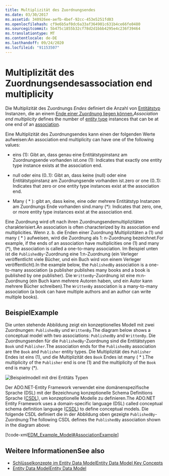 ```yaml
---
title: Multiplizität des Zuordnungsendes
ms.date: 03/30/2017
ms.assetid: 340926ee-aefb-4bef-92cc-453e5251fd03
ms.openlocfilehash: cf9e6b5af0dc6a33af364901c631b4ce66fe0480
ms.sourcegitcommit: 5b475c1855b32cf78d2d1bbb4295e4c236f39464
ms.translationtype: MT
ms.contentlocale: de-DE
ms.lasthandoff: 09/24/2020
ms.locfileid: "91153507"
---
```

# <a name="association-end-multiplicity"></a><span data-ttu-id="32f6f-102">Multiplizität des Zuordnungsendes</span><span class="sxs-lookup"><span data-stu-id="32f6f-102">association end multiplicity</span></span>

<span data-ttu-id="32f6f-103">Die Multiplizität des Zuordnungs *Endes* definiert die Anzahl von [Entitätstyp](entity-type.md) Instanzen, die an einem [Ende einer Zuordnung liegen können.](association-type.md)</span><span class="sxs-lookup"><span data-stu-id="32f6f-103">*Association end multiplicity* defines the number of [entity type](entity-type.md) instances that can be at one end of an [association](association-type.md).</span></span>  
  
 <span data-ttu-id="32f6f-104">Eine Multiplizität des Zuordnungsendes kann einen der folgenden Werte aufweisen:</span><span class="sxs-lookup"><span data-stu-id="32f6f-104">An association end multiplicity can have one of the following values:</span></span>  
  
- <span data-ttu-id="32f6f-105">eins (1): Gibt an, dass genau eine Entitätstypinstanz am Zuordnungsende vorhanden ist.</span><span class="sxs-lookup"><span data-stu-id="32f6f-105">one (1): Indicates that exactly one entity type instance exists at the association end.</span></span>  
  
- <span data-ttu-id="32f6f-106">null oder eins (0..1): Gibt an, dass keine (null) oder eine Entitätstypinstanz am Zuordnungsende vorhanden ist.</span><span class="sxs-lookup"><span data-stu-id="32f6f-106">zero or one (0..1): Indicates that zero or one entity type instances exist at the association end.</span></span>  
  
- <span data-ttu-id="32f6f-107">Many ( \* ): gibt an, dass keine, eine oder mehrere Entitätstyp Instanzen am Zuordnungs Ende vorhanden sind.</span><span class="sxs-lookup"><span data-stu-id="32f6f-107">many (\*): Indicates that zero, one, or more entity type instances exist at the association end.</span></span>  
  
 <span data-ttu-id="32f6f-108">Eine Zuordnung wird oft nach ihren Zuordnungsendemultiplizitäten charakterisiert.</span><span class="sxs-lookup"><span data-stu-id="32f6f-108">An association is often characterized by its association end multiplicities.</span></span> <span data-ttu-id="32f6f-109">Wenn z. b. die Enden einer Zuordnung Multiplizitäten a (1) und many ( \* ) aufweisen, wird die Zuordnung als 1: n-Zuordnung bezeichnet.</span><span class="sxs-lookup"><span data-stu-id="32f6f-109">For example, if the ends of an association have multiplicities one (1) and many (\*), the association is called a one-to-many association.</span></span> <span data-ttu-id="32f6f-110">Im Beispiel unten ist die `PublishedBy`-Zuordnung eine 1:n-Zuordnung (ein Verleger veröffentlicht viele Bücher, und ein Buch wird von einem Verleger veröffentlicht).</span><span class="sxs-lookup"><span data-stu-id="32f6f-110">In the example below, the `PublishedBy` association is a one-to-many association (a publisher publishes many books and a book is published by one publisher).</span></span> <span data-ttu-id="32f6f-111">Die `WrittenBy`-Zuordnung ist eine m:n-Zuordnung (ein Buch kann mehrere Autoren haben, und ein Autor kann mehrere Bücher schreiben).</span><span class="sxs-lookup"><span data-stu-id="32f6f-111">The `WrittenBy` association is a many-to-many association (a book can have multiple authors and an author can write multiple books).</span></span>  
  
## <a name="example"></a><span data-ttu-id="32f6f-112">Beispiel</span><span class="sxs-lookup"><span data-stu-id="32f6f-112">Example</span></span>  

 <span data-ttu-id="32f6f-113">Die unten stehende Abbildung zeigt ein konzeptionelles Modell mit zwei Zuordnungen: `PublishedBy` und `WrittenBy`.</span><span class="sxs-lookup"><span data-stu-id="32f6f-113">The diagram below shows a conceptual model with two associations: `PublishedBy` and `WrittenBy`.</span></span> <span data-ttu-id="32f6f-114">Die Zuordnungsenden für die `PublishedBy`-Zuordnung sind die Entitätstypen `Book` und `Publisher`.</span><span class="sxs-lookup"><span data-stu-id="32f6f-114">The association ends for the `PublishedBy` association are the `Book` and `Publisher` entity types.</span></span> <span data-ttu-id="32f6f-115">Die Multiplizität des `Publisher` Endes ist eins (1), und die Multiplizität des `Book` Endes ist many ( \* ).</span><span class="sxs-lookup"><span data-stu-id="32f6f-115">The multiplicity of the `Publisher` end is one (1) and the multiplicity of the `Book` end is many (\*).</span></span>  
  
 ![Beispielmodell mit drei Entitäts Typen](./media/association-end-multiplicity/example-model-three-entity-types.gif)  
  
 <span data-ttu-id="32f6f-117">Der ADO.NET-Entity Framework verwendet eine domänenspezifische Sprache (DSL) mit der Bezeichnung konzeptionelle Schema Definitions Sprache ([CSDL](/ef/ef6/modeling/designer/advanced/edmx/csdl-spec)), um konzeptionelle Modelle zu definieren.</span><span class="sxs-lookup"><span data-stu-id="32f6f-117">The ADO.NET Entity Framework uses a domain-specific language (DSL) called conceptual schema definition language ([CSDL](/ef/ef6/modeling/designer/advanced/edmx/csdl-spec)) to define conceptual models.</span></span> <span data-ttu-id="32f6f-118">Die folgende CSDL definiert die in der Abbildung oben gezeigte `PublishedBy`-Zuordnung:</span><span class="sxs-lookup"><span data-stu-id="32f6f-118">The following CSDL defines the `PublishedBy` association shown in the diagram above:</span></span>  
  
 [!code-xml[EDM_Example_Model#AssociationExample](../../../../samples/snippets/xml/VS_Snippets_Data/edm_example_model/xml/books.edmx#associationexample)]  
  
## <a name="see-also"></a><span data-ttu-id="32f6f-119">Weitere Informationen</span><span class="sxs-lookup"><span data-stu-id="32f6f-119">See also</span></span>

- [<span data-ttu-id="32f6f-120">Schlüsselkonzepte im Entity Data Model</span><span class="sxs-lookup"><span data-stu-id="32f6f-120">Entity Data Model Key Concepts</span></span>](entity-data-model-key-concepts.md)
- [<span data-ttu-id="32f6f-121">Entity Data Model</span><span class="sxs-lookup"><span data-stu-id="32f6f-121">Entity Data Model</span></span>](entity-data-model.md)
